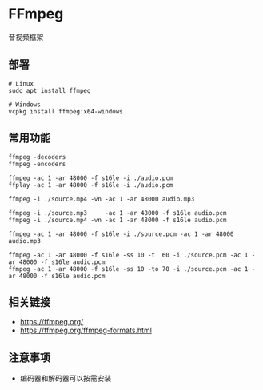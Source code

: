 # FFmpeg

音视频框架

## 部署

```
# Linux
sudo apt install ffmpeg

# Windows
vcpkg install ffmpeg:x64-windows
```

## 常用功能

```
ffmpeg -decoders
ffmpeg -encoders

ffmpeg -ac 1 -ar 48000 -f s16le -i ./audio.pcm
ffplay -ac 1 -ar 48000 -f s16le -i ./audio.pcm

ffmpeg -i ./source.mp4 -vn -ac 1 -ar 48000 audio.mp3

ffmpeg -i ./source.mp3     -ac 1 -ar 48000 -f s16le audio.pcm
ffmpeg -i ./source.mp4 -vn -ac 1 -ar 48000 -f s16le audio.pcm

ffmpeg -ac 1 -ar 48000 -f s16le -i ./source.pcm -ac 1 -ar 48000 audio.mp3

ffmpeg -ac 1 -ar 48000 -f s16le -ss 10 -t  60 -i ./source.pcm -ac 1 -ar 48000 -f s16le audio.pcm
ffmpeg -ac 1 -ar 48000 -f s16le -ss 10 -to 70 -i ./source.pcm -ac 1 -ar 48000 -f s16le audio.pcm
```

## 相关链接

* https://ffmpeg.org/
* https://ffmpeg.org/ffmpeg-formats.html

## 注意事项

* 编码器和解码器可以按需安装
